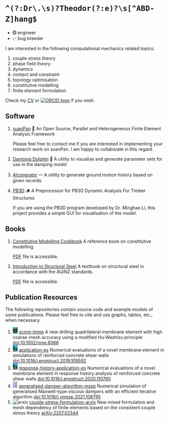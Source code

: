 # `^(?:Dr\.\s)?Theodor(?:e)?\s[^ABD-Z]hang$`

* ❎ engineer
* ✅ bug breeder

I am interested in the following computational mechanics related topics:

1. couple stress theory
2. phase field theory
3. dynamics
4. contact and constraint
5. topology optimisation
6. constitutive modelling
7. finite element formulation

Check my [CV](CV.pdf) or [<img src="https://info.orcid.org/wp-content/uploads/2019/11/orcid_64x64.png" alt="ORCID logo" width="14"/>](https://orcid.org/0000-0002-4911-0230) if you wish.

## Software

1. [suanPan](https://github.com/TLCFEM/suanPan) 🧮 An Open Source, Parallel and Heterogeneous Finite Element Analysis Framework

    Please feel free to contact me if you are interested in implementing your research work on suanPan. I am happy to collaborate in this regard.

2. [Damping Dolphin](https://github.com/TLCFEM/damping-dolphin) 🐬 A utility to visualise and generate parameter sets for use in the damping model

3. [Alcongrator](https://github.com/TLCFEM/alcongrator) 〰 A utility to generate ground motion history based on given records

4. [PB3D](https://github.com/TLCFEM/PB3D) 🪵 A Preprocessor for PB3D Dynamic Analysis For Timber Structures

    If you are using the PB3D program developed by Dr. Minghao Li, this project provides a simple GUI for visualisation of the model.

## Books

1. [Constitutive Modelling Cookbook](https://github.com/TLCFEM/constitutive-modelling-cookbook) A reference book on constitutive modelling.

    [PDF](https://github.com/TLCFEM/constitutive-modelling-cookbook/releases/download/latest/COOKBOOK.pdf) file is accessible.
    
2. [Introduction to Structural Steel](https://github.com/TLCFEM/introduction-to-structural-steel) A textbook on structural steel in accordance with the AU/NZ standards.

    [PDF](https://github.com/TLCFEM/introduction-to-structural-steel/releases/download/latest/INTRO.pdf) file is accessible.

## Publication Resources

The following repositories contain source code and example models of some publications. Please feel free to cite and use graphs, tables, etc., when necessary.

1. <img src="pics/nme.jpg" alt="nme" height="20"/> [gcmq-ijnme](https://github.com/TLCFEM/gcmq-ijnme) A new drilling quadrilateral membrane element with high coarse-mesh accuracy using a modified Hu-Washizu principle [doi:10.1002/nme.6066](https://doi.org/10.1002/nme.6066)
2. <img src="pics/es.gif" alt="es" height="20"/> [application-es](https://github.com/TLCFEM/application-es) Numerical evaluations of a novel membrane element in simulations of reinforced concrete shear walls [doi:10.1016/j.engstruct.2019.109592](https://doi.org/10.1016/j.engstruct.2019.109592)
3. <img src="pics/es.gif" alt="es" height="20"/> [response-history-application-es](https://github.com/TLCFEM/response-history-application-es) Numerical evaluations of a novel membrane element in response history analysis of reinforced concrete shear walls [doi:10.1016/j.engstruct.2020.110760](https://doi.org/10.1016/j.engstruct.2020.110760)
4. <img src="pics/mssp.gif" alt="mssp" height="20"/> [generalised-damper-algorithm-mssp](https://github.com/TLCFEM/generalised-damper-algorithm-mssp) Numerical simulation of generalised Maxwell-type viscous dampers with an efficient iterative algorithm [doi:10.1016/j.ymssp.2021.108795](https://doi.org/10.1016/j.ymssp.2021.108795)
5. <img src="https://cpb-us-e1.wpmucdn.com/blogs.cornell.edu/dist/8/7752/files/2021/02/arxiv-logo-1.png" alt="arxiv" height="20"/> [couple-stress-formulation-arxiv](https://github.com/TLCFEM/couple-stress-formulation-arxiv) New mixed formulation and mesh dependency of finite elements based on the consistent couple stress theory [arXiv:2207.02544](https://arxiv.org/abs/2207.02544)
